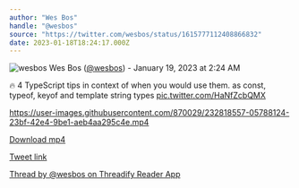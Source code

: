 ```yaml
---
author: "Wes Bos"
handle: "@wesbos"
source: "https://twitter.com/wesbos/status/1615777112408866832"
date: 2023-01-18T18:24:17.000Z
---
```


![wesbos](https://pbs.twimg.com/profile_images/877525007185858562/7G9vGTca_normal.jpg)
Wes Bos ([@wesbos](https://twitter.com/wesbos)) - January 19, 2023 at 2:24 AM

🔥 4 TypeScript tips in context of when you would use them. as const, typeof, keyof and template string types [pic.twitter.com/HaNfZcbQMX](https://twitter.com/wesbos/status/1615777112408866832/video/1)


https://user-images.githubusercontent.com/870029/232818557-05788124-23bf-42e4-9be1-aeb4aa295c4e.mp4


[Download mp4](../videos/wesbos%20-%201615777112408866832.mp4)

[Tweet link](https://twitter.com/wesbos/status/1615777112408866832)

[Thread by @wesbos on Threadify Reader App](https://threadify.productsway.com/thread/1615777112408866832)
